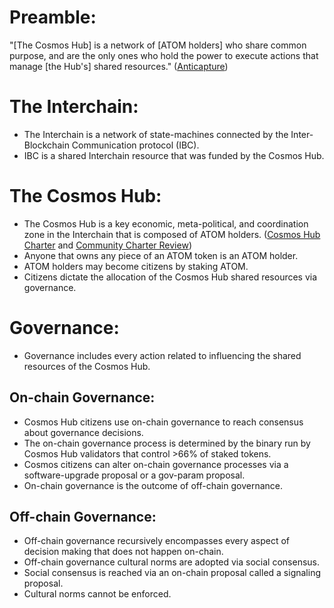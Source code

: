 # Preamble: 
"[The Cosmos Hub] is a network of [ATOM holders] who share common purpose, and are the only ones who hold the power to execute actions that manage [the Hub's] shared resources." ([Anticapture](https://spengrah.mirror.xyz/f6bZ6cPxJpP-4K_NB7JcjbU0XblJcaf7kVLD75dOYRQ))

# The Interchain: 
- The Interchain is a network of state-machines connected by the Inter-Blockchain Communication protocol (IBC).
- IBC is a shared Interchain resource that was funded by the Cosmos Hub. 

# The Cosmos Hub: 
- The Cosmos Hub is a key economic, meta-political, and coordination zone in the Interchain that is composed of ATOM holders. ([Cosmos Hub Charter](https://forum.cosmos.network/t/discussion-working-draft-of-cosmos-hub-charter/7803) and [Community Charter Review](https://docs.google.com/document/d/1ay8AdBq6fZ8muQ093p-YfwvtPLH5TV8bJXOfi-LKwbI/edit#))
- Anyone that owns any piece of an ATOM token is an ATOM holder. 
- ATOM holders may become citizens by staking ATOM.
- Citizens dictate the allocation of the Cosmos Hub shared resources via governance. 

# Governance: 
- Governance includes every action related to influencing the shared resources of the Cosmos Hub.

## On-chain Governance:
- Cosmos Hub citizens use on-chain governance to reach consensus about governance decisions.
- The on-chain governance process is determined by the binary run by Cosmos Hub validators that control >66% of staked tokens. 
- Cosmos citizens can alter on-chain governance processes via a software-upgrade proposal or a gov-param proposal. 
- On-chain governance is the outcome of off-chain governance. 

## Off-chain Governance: 
- Off-chain governance recursively encompasses every aspect of decision making that does not happen on-chain.
- Off-chain governance cultural norms are adopted via social consensus.
- Social consensus is reached via an on-chain proposal called a signaling proposal.
- Cultural norms cannot be enforced. 
